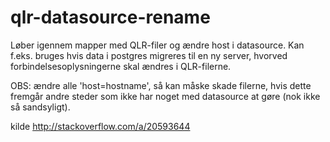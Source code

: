 # qlr-datasource-rename
Løber igennem mapper med QLR-filer og ændre host i datasource. Kan f.eks. bruges hvis data i postgres migreres til en ny server, hvorved forbindelsesoplysningerne skal ændres i QLR-filerne.

OBS: ændre alle 'host=hostname', så kan måske skade filerne, hvis dette fremgår andre steder som ikke har noget med datasource at gøre (nok ikke så sandsyligt). 

kilde http://stackoverflow.com/a/20593644
